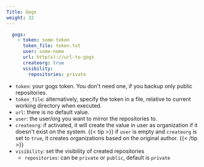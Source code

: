 ```yaml
---
Title: Gogs
weight: 32
---
```


```yaml
  gogs:
    - token: some-token
      token_file: token.txt
      user: some-nome
      url: http(s)://url-to-gogs
      createorg: true
      visibility:
        repositories: private
```
- `token`: your gogs token. You don't need one, if you backup only public repositories.
- `token_file`: alternatively, specify the token in a file, relative to current working directory when executed.
- `url`: there is no default value.
- `user`: the user/org you want to mirror the repositories to. 
- `createorg`: if activated, it will create the value in user as organization if it doesn't exist on the system.
{{< tip >}}
if `user` is empty and `createorg` is set to `true`, it creates organizations based on the original author.
{{< /tip >}}
- `visibility`: set the visibility of created repositories
    - `repositories`: can be `private` or `public`, default is `private`